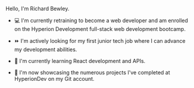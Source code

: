 Hello, I'm Richard Bewley. 


* :computer: I'm currently retraining to become a web developer and am enrolled on the Hyperion Development full-stack web development bootcamp. 


* :fast_forward: I'm actively looking for my first junior tech job where I can advance my development abilities. 


* :seedling: I'm currently learning React development and APIs. 


* :file_folder: I'm now showcasing the numerous projects I've completed at HyperionDev on my Git account.
